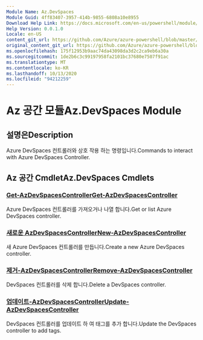 ```yaml
---
Module Name: Az.DevSpaces
Module Guid: 4ff83407-3957-414b-9855-6808a10e8955
Download Help Link: https://docs.microsoft.com/en-us/powershell/module/az.devspaces
Help Version: 0.0.1.0
Locale: en-US
content_git_url: https://github.com/Azure/azure-powershell/blob/master/src/DevSpaces/DevSpaces/help/Az.DevSpaces.md
original_content_git_url: https://github.com/Azure/azure-powershell/blob/master/src/DevSpaces/DevSpaces/help/Az.DevSpaces.md
ms.openlocfilehash: 175f12953b9aac74da43098da3d2c2ca9eb6a30a
ms.sourcegitcommit: 1de2b6c3c99197958fa2101bc37680e7507f91ac
ms.translationtype: MT
ms.contentlocale: ko-KR
ms.lasthandoff: 10/13/2020
ms.locfileid: "94212259"
---
```

# <span data-ttu-id="f1b22-101">Az 공간 모듈</span><span class="sxs-lookup"><span data-stu-id="f1b22-101">Az.DevSpaces Module</span></span>
## <span data-ttu-id="f1b22-102">설명은</span><span class="sxs-lookup"><span data-stu-id="f1b22-102">Description</span></span>
<span data-ttu-id="f1b22-103">Azure DevSpaces 컨트롤러와 상호 작용 하는 명령입니다.</span><span class="sxs-lookup"><span data-stu-id="f1b22-103">Commands to interact with Azure DevSpaces Controller.</span></span>

## <span data-ttu-id="f1b22-104">Az 공간 Cmdlet</span><span class="sxs-lookup"><span data-stu-id="f1b22-104">Az.DevSpaces Cmdlets</span></span>
### [<span data-ttu-id="f1b22-105">Get-AzDevSpacesController</span><span class="sxs-lookup"><span data-stu-id="f1b22-105">Get-AzDevSpacesController</span></span>](Get-AzDevSpacesController.md)
<span data-ttu-id="f1b22-106">Azure DevSpaces 컨트롤러를 가져오거나 나열 합니다.</span><span class="sxs-lookup"><span data-stu-id="f1b22-106">Get or list Azure DevSpaces controller.</span></span>

### [<span data-ttu-id="f1b22-107">새로운 AzDevSpacesController</span><span class="sxs-lookup"><span data-stu-id="f1b22-107">New-AzDevSpacesController</span></span>](New-AzDevSpacesController.md)
<span data-ttu-id="f1b22-108">새 Azure DevSpaces 컨트롤러를 만듭니다.</span><span class="sxs-lookup"><span data-stu-id="f1b22-108">Create a new Azure DevSpaces controller.</span></span>

### [<span data-ttu-id="f1b22-109">제거-AzDevSpacesController</span><span class="sxs-lookup"><span data-stu-id="f1b22-109">Remove-AzDevSpacesController</span></span>](Remove-AzDevSpacesController.md)
<span data-ttu-id="f1b22-110">DevSpaces 컨트롤러를 삭제 합니다.</span><span class="sxs-lookup"><span data-stu-id="f1b22-110">Delete a DevSpaces controller.</span></span>

### [<span data-ttu-id="f1b22-111">업데이트-AzDevSpacesController</span><span class="sxs-lookup"><span data-stu-id="f1b22-111">Update-AzDevSpacesController</span></span>](Update-AzDevSpacesController.md)
<span data-ttu-id="f1b22-112">DevSpaces 컨트롤러를 업데이트 하 여 태그를 추가 합니다.</span><span class="sxs-lookup"><span data-stu-id="f1b22-112">Update the DevSpaces controller to add tags.</span></span> 

